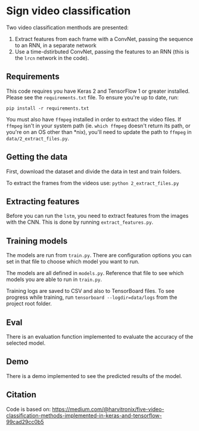 # Sign video classification 

Two video classification menthods are presented:

1. Extract features from each frame with a ConvNet, passing the sequence to an RNN, in a separate network
1. Use a time-dstirbuted ConvNet, passing the features to an RNN (this is the `lrcn` network in the code).


## Requirements

This code requires you have Keras 2 and TensorFlow 1 or greater installed. Please see the `requirements.txt` file. To ensure you're up to date, run:

`pip install -r requirements.txt`

You must also have `ffmpeg` installed in order to extract the video files. If `ffmpeg` isn't in your system path (ie. `which ffmpeg` doesn't return its path, or you're on an OS other than *nix), you'll need to update the path to `ffmpeg` in `data/2_extract_files.py`.

## Getting the data

First, download the dataset and divide the data in test and train folders.

To extract the frames from the videos use:
`python 2_extract_files.py`

## Extracting features

Before you can run the `lstm`, you need to extract features from the images with the CNN. This is done by running `extract_features.py`. 

## Training models

The models are run from `train.py`. There are configuration options you can set in that file to choose which model you want to run.

The models are all defined in `models.py`. Reference that file to see which models you are able to run in `train.py`.

Training logs are saved to CSV and also to TensorBoard files. To see progress while training, run `tensorboard --logdir=data/logs` from the project root folder.

## Eval

There is an evaluation function implemented to evaluate the accuracy of the selected model.

## Demo

There is a demo implemented to see the predicted results of the model. 


## Citation

Code is based on: https://medium.com/@harvitronix/five-video-classification-methods-implemented-in-keras-and-tensorflow-99cad29cc0b5 

